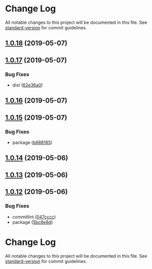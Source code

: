 # Change Log

All notable changes to this project will be documented in this file. See [standard-version](https://github.com/conventional-changelog/standard-version) for commit guidelines.

<a name="1.0.18"></a>
## [1.0.18](https://github.com/Controlla/controlla-postinstall/compare/v1.0.17...v1.0.18) (2019-05-07)



<a name="1.0.17"></a>
## [1.0.17](https://github.com/Controlla/controlla-postinstall/compare/v1.0.16...v1.0.17) (2019-05-07)


### Bug Fixes

* dist ([62e36a0](https://github.com/Controlla/controlla-postinstall/commit/62e36a0))



<a name="1.0.16"></a>
## [1.0.16](https://github.com/Controlla/controlla-postinstall/compare/v1.0.15...v1.0.16) (2019-05-07)



<a name="1.0.15"></a>
## [1.0.15](https://github.com/Controlla/controlla-postinstall/compare/v1.0.14...v1.0.15) (2019-05-07)


### Bug Fixes

* package ([b688185](https://github.com/Controlla/controlla-postinstall/commit/b688185))



<a name="1.0.14"></a>
## [1.0.14](https://github.com/Controlla/controlla-postinstall/compare/v1.0.13...v1.0.14) (2019-05-06)



<a name="1.0.13"></a>
## [1.0.13](https://github.com/Controlla/controlla-postinstall/compare/v1.0.12...v1.0.13) (2019-05-06)



<a name="1.0.12"></a>
## [1.0.12](https://github.com/Controlla/controlla-postinstall/compare/v1.0.11...v1.0.12) (2019-05-06)


### Bug Fixes

* commitlint ([047cccc](https://github.com/Controlla/controlla-postinstall/commit/047cccc))
* package ([5bc8e8d](https://github.com/Controlla/controlla-postinstall/commit/5bc8e8d))



# Change Log

All notable changes to this project will be documented in this file. See [standard-version](https://github.com/conventional-changelog/standard-version) for commit guidelines.

